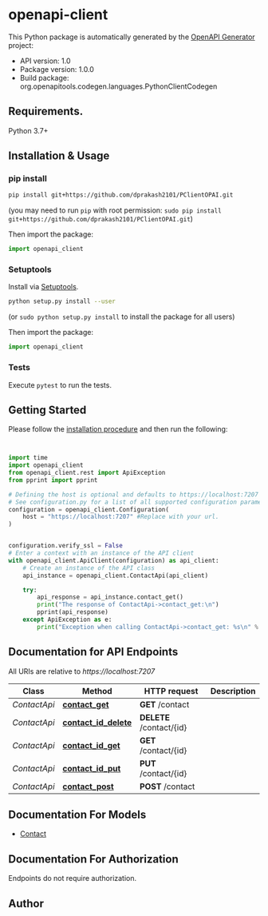# openapi-client


This Python package is automatically generated by the [OpenAPI Generator](https://openapi-generator.tech) project:

- API version: 1.0
- Package version: 1.0.0
- Build package: org.openapitools.codegen.languages.PythonClientCodegen

## Requirements.

Python 3.7+

## Installation & Usage
### pip install



```sh
pip install git+https://github.com/dprakash2101/PClientOPAI.git
```
(you may need to run `pip` with root permission: `sudo pip install git+https://github.com/dprakash2101/PClientOPAI.git`)

Then import the package:
```python
import openapi_client
```

### Setuptools

Install via [Setuptools](http://pypi.python.org/pypi/setuptools).

```sh
python setup.py install --user
```
(or `sudo python setup.py install` to install the package for all users)

Then import the package:
```python
import openapi_client
```

### Tests

Execute `pytest` to run the tests.

## Getting Started

Please follow the [installation procedure](#installation--usage) and then run the following:

```python


import time
import openapi_client
from openapi_client.rest import ApiException
from pprint import pprint

# Defining the host is optional and defaults to https://localhost:7207
# See configuration.py for a list of all supported configuration parameters.
configuration = openapi_client.Configuration(
    host = "https://localhost:7207" #Replace with your url.
)


configuration.verify_ssl = False
# Enter a context with an instance of the API client
with openapi_client.ApiClient(configuration) as api_client:
    # Create an instance of the API class
    api_instance = openapi_client.ContactApi(api_client)

    try:
        api_response = api_instance.contact_get()
        print("The response of ContactApi->contact_get:\n")
        pprint(api_response)
    except ApiException as e:
        print("Exception when calling ContactApi->contact_get: %s\n" % e)

```

## Documentation for API Endpoints

All URIs are relative to *https://localhost:7207*

Class | Method | HTTP request | Description
------------ | ------------- | ------------- | -------------
*ContactApi* | [**contact_get**](docs/ContactApi.md#contact_get) | **GET** /contact | 
*ContactApi* | [**contact_id_delete**](docs/ContactApi.md#contact_id_delete) | **DELETE** /contact/{id} | 
*ContactApi* | [**contact_id_get**](docs/ContactApi.md#contact_id_get) | **GET** /contact/{id} | 
*ContactApi* | [**contact_id_put**](docs/ContactApi.md#contact_id_put) | **PUT** /contact/{id} | 
*ContactApi* | [**contact_post**](docs/ContactApi.md#contact_post) | **POST** /contact | 


## Documentation For Models

 - [Contact](docs/Contact.md)


<a id="documentation-for-authorization"></a>
## Documentation For Authorization

Endpoints do not require authorization.


## Author




